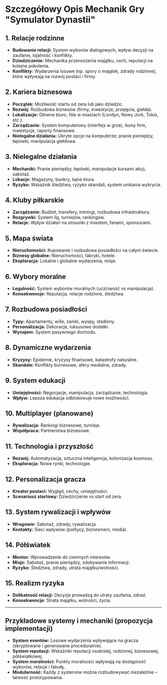 # Szczegółowy Opis Mechanik Gry "Symulator Dynastii"

## 1. Relacje rodzinne
- **Budowanie relacji:** System wyborów dialogowych, wpływ decyzji na zaufanie, lojalność i konflikty.
- **Dziedziczenie:** Mechanika przenoszenia majątku, cech, reputacji na kolejne pokolenia.
- **Konflikty:** Wydarzenia losowe (np. spory o majątek, zdrady rodzinne), które wpływają na rozwój postaci i firmy.

## 2. Kariera biznesowa
- **Początek:** Możliwość startu od zera lub jako dziedzic.
- **Rozwój:** Rozbudowa biznesów (firmy, inwestycje, przejęcia, giełda).
- **Lokalizacje:** Główne biuro, filie w miastach (Londyn, Nowy Jork, Tokio, etc.).
- **Zarządzanie:** System komputerowy (interfejs w grze), ikony firm, inwestycje, raporty finansowe.
- **Nielegalne działania:** Ukryte opcje na komputerze; pranie pieniędzy, łapówki, manipulacja giełdowa.

## 3. Nielegalne działania
- **Mechaniki:** Pranie pieniędzy, łapówki, manipulacje kursami akcji, sabotaż.
- **Lokacje:** Magazyny, bunkry, tajne biura.
- **Ryzyko:** Wskaźnik śledztwa, ryzyko skandali, system unikania wykrycia.

## 4. Kluby piłkarskie
- **Zarządzanie:** Budżet, transfery, treningi, rozbudowa infrastruktury.
- **Rozgrywki:** System lig, turniejów, rankingów.
- **Relacje:** Wpływ działań na stosunki z miastem, fanami, sponsorami.

## 5. Mapa świata
- **Nieruchomości:** Kupowanie i rozbudowa posiadłości na całym świecie.
- **Biznesy globalne:** Nieruchomości, fabryki, hotele.
- **Eksploracja:** Lokalne i globalne wydarzenia, misje.

## 6. Wybory moralne
- **Legalność:** System wyborów moralnych (uczciwość vs manipulacja).
- **Konsekwencje:** Reputacja, relacje rodzinne, śledztwa.

## 7. Rozbudowa posiadłości
- **Typy:** Apartamenty, wille, zamki, wyspy, stadiony.
- **Personalizacja:** Dekoracje, luksusowe dodatki.
- **Wynajem:** System pasywnego dochodu.

## 8. Dynamiczne wydarzenia
- **Kryzysy:** Epidemie, kryzysy finansowe, katastrofy naturalne.
- **Skandale:** Konflikty biznesowe, afery medialne, zdrady.

## 9. System edukacji
- **Umiejętności:** Negocjacje, manipulacja, zarządzanie, technologia.
- **Wpływ:** Lepsza edukacja odblokowuje nowe możliwości.

## 10. Multiplayer (planowane)
- **Rywalizacja:** Rankingi biznesowe, turnieje.
- **Współpraca:** Partnerstwa biznesowe.

## 11. Technologia i przyszłość
- **Rozwój:** Automatyzacja, sztuczna inteligencja, kolonizacja kosmosu.
- **Eksploracja:** Nowe rynki, technologie.

## 12. Personalizacja gracza
- **Kreator postaci:** Wygląd, cechy, umiejętności.
- **Scenariusz startowy:** Dziedziczenie vs start od zera.

## 13. System rywalizacji i wpływów
- **Wrogowie:** Sabotaż, zdrady, rywalizacja.
- **Kontakty:** Sieci wpływów (politycy, biznesmeni, media).

## 14. Półświatek
- **Mentor:** Wprowadzenie do ciemnych interesów.
- **Misje:** Sabotaż, pranie pieniędzy, zdobywanie informacji.
- **Ryzyko:** Śledztwa, zdrady, utrata majątku/wolności.

## 15. Realizm ryzyka
- **Delikatność relacji:** Decyzje prowadzą do utraty zaufania, zdrad.
- **Konsekwencje:** Strata majątku, wolności, życia.

---

## Przykładowe systemy i mechaniki (propozycja implementacji)
- **System eventów:** Losowe wydarzenia wpływające na gracza (skryptowane i generowane proceduralnie).
- **System reputacji:** Wskaźniki reputacji osobistej, rodzinnej, biznesowej, półświatkowej.
- **System moralności:** Punkty moralności wpływają na dostępność wyborów, relacje i fabułę.
- **Modularność:** Każdy z systemów można rozbudowywać niezależnie – łatwość prototypowania.